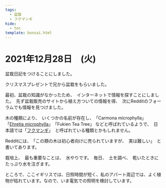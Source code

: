 ```yaml
---
tags:
  - 盆栽
  - フクマンギ
hide:
  - toc
template: bonsai.html
---
```

# 2021年12月28日　(火)
盆栽日記をつけることにしました。

クリスマスプレゼントで兄から盆栽をもらいました。

最初、盆栽の知識がなかったため、　インターネットで情報を探すことにしました。　先ず盆栽販売のサイトから植え方ついての情報を得、　次にRedditのフォーラムでも情報を見つけました。

木の種類により、　いくつかの名前が存在し、　「Carmona microphylla」　「[Ehretia microphylla](https://en.wikipedia.org/wiki/Ehretia_microphylla)」　「Fukien Tea Tree」 などと呼ばれているようで、　日本語では「[フクマンギ](https://ja.wikipedia.org/wiki/%E3%83%95%E3%82%AF%E3%83%9E%E3%83%B3%E3%82%AE)」　と呼ばれている種類とかもしれません。

Redditには、　「この類の木は初心者向けに売られていますが、　実は難しい」　と書いてあります。

栽培上、　最も重要なことは、　水やりです。　毎日、　土を調べ、　乾いたときにたっぷり水を注ぎます。

ところで、ここイギリスでは、日照時間が短く、私のアパート周辺では、よく植物が枯れています。なので、いま電気での照明を検討しています。
